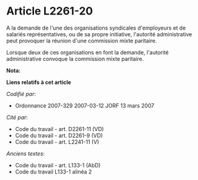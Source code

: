 # Article L2261-20

A la demande de l'une des organisations syndicales d'employeurs et de salariés représentatives, ou de sa propre initiative,
l'autorité administrative peut provoquer la réunion d'une commission mixte paritaire.

Lorsque deux de ces organisations en font la demande, l'autorité administrative convoque la commission mixte paritaire.

**Nota:**



**Liens relatifs à cet article**

_Codifié par_:

  - Ordonnance 2007-329 2007-03-12 JORF 13 mars 2007

_Cité par_:

  - Code du travail - art. D2261-11 (VD)
  - Code du travail - art. D2261-9 (VD)
  - Code du travail - art. L2241-11 (V)

_Anciens textes_:

  - Code du travail - art. L133-1 (AbD)
  - Code du travail L133-1 alinéa 2
